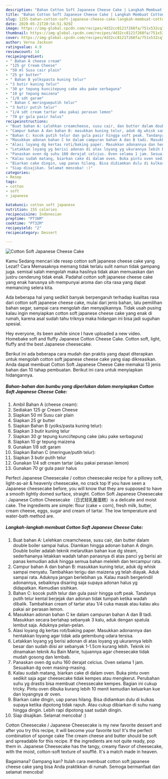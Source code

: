 ```yaml
---
description: "Bahan Cotton Soft Japanese Cheese Cake | Langkah Membuat Cotton Soft Japanese Cheese Cake Yang Paling Enak"
title: "Bahan Cotton Soft Japanese Cheese Cake | Langkah Membuat Cotton Soft Japanese Cheese Cake Yang Paling Enak"
slug: 1255-bahan-cotton-soft-japanese-cheese-cake-langkah-membuat-cotton-soft-japanese-cheese-cake-yang-paling-enak
date: 2020-05-21T20:54:51.929Z
image: https://img-global.cpcdn.com/recipes/4d32cc8121f268fa/751x532cq70/cotton-soft-japanese-cheese-cake-foto-resep-utama.jpg
thumbnail: https://img-global.cpcdn.com/recipes/4d32cc8121f268fa/751x532cq70/cotton-soft-japanese-cheese-cake-foto-resep-utama.jpg
cover: https://img-global.cpcdn.com/recipes/4d32cc8121f268fa/751x532cq70/cotton-soft-japanese-cheese-cake-foto-resep-utama.jpg
author: Verna Jackson
ratingvalue: 4.9
reviewcount: 14
recipeingredient:
- " Bahan A cheese cream"
- "125 gr Cream Cheese"
- "50 ml Susu cair plain"
- "25 gr butter"
- " Bahan B yolkspasta kuning telur"
- "3 butir kuning telur"
- "30 gr tepung kuncitepung cake aku pake serbaguna"
- "10 gr tepung maizena"
- "1/8 sdt garam"
- " Bahan C meringueputih telur"
- "3 butir putih telur"
- "1/4 sdt cream tartar aku pakai perasan lemon"
- "70 gr gula pasir halus"
recipeinstructions:
- "Buat bahan A: Lelehkan creamcheese, susu cair, dan butter dalam double boiler sampai halus. Diamkan hingga adonan bahan A dingin. Double boiler adalah teknik melarutkan bahan kue dg steam, sederhananya letakkan wadah tahan panasnya di atas panci yg berisi air panas kemudian aduk hingga semua bahan meleleh dan tercampur rata."
- "Campur bahan A dan bahan B: masukkan kuning telur, aduk dg whisk sampai menyatu. Tambahkan terigu dan maizena yg telah diayak. Aduk sampai rata. Aduknya jangan berlebihan ya. Kalau masih bergerindil adonannya, sebaiknya disaring saja supaya adonan halus yg didapatkan. Kemudian sisihkan."
- "Bahan C: kocok putih telur dan gula pasir hingga soft peak. Tandanya putih telur kental berjejak dan adonan tidak tumpah ketika wadah dibalik. Tambahkan cream of tartar atau 1/4 cuka masak atau kalau aku pakai air perasan lemon."
- "Masukkan adonan bahan C ke dalam campuran bahan A dan B tadi. Masukkan secara bertahap sebanyak 3 kalu, aduk dengan spatula lembut saja. Aduknya pelan-pelan."
- "Alasi loyang dg kertas roti/baking paper. Masukkan adonannya dan hentakkan loyang agar tidak ada gelembung udara tersisa."
- "Letakkan loyang yg berisi adonan di atas loyang yg ukurannya lebih besar dan sudah diisi air sebanyak 1-1.5cm kurang lebih. Teknik ini dinamakan teknik Au Bain Marie, tujuannya agar cheesecake tidak mudah gosong dan lembab."
- "Panaskan oven dg suhu 160 derajat celcius. Oven selama 1 jam. Sesuaikan dg oven masing-masing."
- "Kalau sudah matang, biarkan cake di dalam oven. Buka pintu oven sedikit saja agar cheesecake tidak kempes atau mengkerut. Perubahan suhu yg drastis bisa membuat cheessecake kempes. Bagian ini cukup tricky. Pintu oven dibuka kurang lebih 10 menit kemudian keluarkan kue dan loyangnya dr oven."
- "Biarkan cake dingin, uap panas hilang. Bisa didiamkan dulu di kulkas supaya ketika dipotong tidak rapuh. Atau cukup dibiarkan di suhu ruang hingga dingin. Lebih rapi dipotong saat sudah dingin."
- "Siap disajikan. Selamat mencoba! :)"
categories:
- Resep
tags:
- cotton
- soft
- japanese

katakunci: cotton soft japanese 
nutrition: 155 calories
recipecuisine: Indonesian
preptime: "PT36M"
cooktime: "PT32M"
recipeyield: "2"
recipecategory: Dessert

---
```



![Cotton Soft Japanese Cheese Cake](https://img-global.cpcdn.com/recipes/4d32cc8121f268fa/751x532cq70/cotton-soft-japanese-cheese-cake-foto-resep-utama.jpg)

Kamu Sedang mencari ide resep cotton soft japanese cheese cake yang Lezat? Cara Memasaknya memang tidak terlalu sulit namun tidak gampang juga. semisal salah mengolah maka hasilnya tidak akan memuaskan dan justru cenderung tidak enak. Padahal cotton soft japanese cheese cake yang enak harusnya sih mempunyai aroma dan cita rasa yang dapat memancing selera kita.

Ada beberapa hal yang sedikit banyak berpengaruh terhadap kualitas rasa dari cotton soft japanese cheese cake, mulai dari jenis bahan, lalu pemilihan bahan segar, sampai cara mengolah dan menyajikannya. Tidak usah pusing kalau ingin menyiapkan cotton soft japanese cheese cake yang enak di rumah, karena asal sudah tahu triknya maka hidangan ini bisa jadi suguhan spesial.

Hey everyone, its been awhile since I have uploaded a new video. Homebake soft and fluffy Japanese Cotton Cheese Cake. Cotton soft, light, fluffy and the best Japanese cheesecake.


Berikut ini ada beberapa cara mudah dan praktis yang dapat diterapkan untuk mengolah cotton soft japanese cheese cake yang siap dikreasikan. Anda dapat membuat Cotton Soft Japanese Cheese Cake memakai 13 jenis bahan dan 10 tahap pembuatan. Berikut ini cara untuk menyiapkan hidangannya.

<!--inarticleads1-->

##### Bahan-bahan dan bumbu yang diperlukan dalam menyiapkan Cotton Soft Japanese Cheese Cake:

1. Ambil  Bahan A (cheese cream):
1. Sediakan 125 gr Cream Cheese
1. Siapkan 50 ml Susu cair plain
1. Siapkan 25 gr butter
1. Siapkan  Bahan B (yolks/pasta kuning telur):
1. Siapkan 3 butir kuning telur
1. Siapkan 30 gr tepung kunci/tepung cake (aku pake serbaguna)
1. Siapkan 10 gr tepung maizena
1. Gunakan 1/8 sdt garam
1. Siapkan  Bahan C (meringue/putih telur):
1. Siapkan 3 butir putih telur
1. Gunakan 1/4 sdt cream tartar (aku pakai perasan lemon)
1. Gunakan 70 gr gula pasir halus


Perfect Japanese Cheesecake / cotton cheesecake recipe for a pillowy soft, light-as-air &amp; heavenly cheesecake, no crack top If you have seen a Japanese cheesecake before, you will know that they are supposed to have a smooth lightly domed surface, straight. Cotton Soft Japanese Cheesecake : Japanese Cotton Cheesecake （日式轻乳酪蛋糕）is a delicate and moist cake. The ingredients are simple: flour (cake + corn), fresh milk, butter, cream cheese, eggs, sugar and cream of tartar. The low temperature and water-bath method are. 

<!--inarticleads2-->

##### Langkah-langkah membuat Cotton Soft Japanese Cheese Cake:

1. Buat bahan A: Lelehkan creamcheese, susu cair, dan butter dalam double boiler sampai halus. Diamkan hingga adonan bahan A dingin. Double boiler adalah teknik melarutkan bahan kue dg steam, sederhananya letakkan wadah tahan panasnya di atas panci yg berisi air panas kemudian aduk hingga semua bahan meleleh dan tercampur rata.
1. Campur bahan A dan bahan B: masukkan kuning telur, aduk dg whisk sampai menyatu. Tambahkan terigu dan maizena yg telah diayak. Aduk sampai rata. Aduknya jangan berlebihan ya. Kalau masih bergerindil adonannya, sebaiknya disaring saja supaya adonan halus yg didapatkan. Kemudian sisihkan.
1. Bahan C: kocok putih telur dan gula pasir hingga soft peak. Tandanya putih telur kental berjejak dan adonan tidak tumpah ketika wadah dibalik. Tambahkan cream of tartar atau 1/4 cuka masak atau kalau aku pakai air perasan lemon.
1. Masukkan adonan bahan C ke dalam campuran bahan A dan B tadi. Masukkan secara bertahap sebanyak 3 kalu, aduk dengan spatula lembut saja. Aduknya pelan-pelan.
1. Alasi loyang dg kertas roti/baking paper. Masukkan adonannya dan hentakkan loyang agar tidak ada gelembung udara tersisa.
1. Letakkan loyang yg berisi adonan di atas loyang yg ukurannya lebih besar dan sudah diisi air sebanyak 1-1.5cm kurang lebih. Teknik ini dinamakan teknik Au Bain Marie, tujuannya agar cheesecake tidak mudah gosong dan lembab.
1. Panaskan oven dg suhu 160 derajat celcius. Oven selama 1 jam. Sesuaikan dg oven masing-masing.
1. Kalau sudah matang, biarkan cake di dalam oven. Buka pintu oven sedikit saja agar cheesecake tidak kempes atau mengkerut. Perubahan suhu yg drastis bisa membuat cheessecake kempes. Bagian ini cukup tricky. Pintu oven dibuka kurang lebih 10 menit kemudian keluarkan kue dan loyangnya dr oven.
1. Biarkan cake dingin, uap panas hilang. Bisa didiamkan dulu di kulkas supaya ketika dipotong tidak rapuh. Atau cukup dibiarkan di suhu ruang hingga dingin. Lebih rapi dipotong saat sudah dingin.
1. Siap disajikan. Selamat mencoba! :)


Cotton Cheesecake / Japanese Cheesecake is my new favorite dessert and after you try this recipe, it will become your favorite too! It&#39;s the perfect combination of sponge cake The cream cheese and butter should be soft and spreadable for this recipe. If the ingredients are not quite ready, pop them in. Japanese Cheesecake has the tangy, creamy flavor of cheesecake, with the moist, cotton-soft texture of soufflé. It&#39;s a match made in heaven. 

Bagaimana? Gampang kan? Itulah cara membuat cotton soft japanese cheese cake yang bisa Anda praktikkan di rumah. Semoga bermanfaat dan selamat mencoba!
